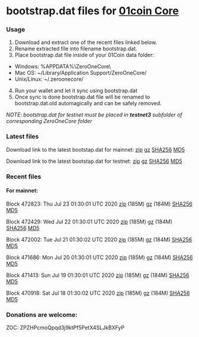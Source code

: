 # bootstrap.dat files for [01coin Core](https://01coin.io)

### Usage

1. Download and extract one of the recent files linked below.
2. Rename extracted file into filename bootstrap.dat.
3. Place bootstrap.dat file inside of your 01Coin data folder:
 - Windows: %APPDATA%\ZeroOneCore\
 - Mac OS: ~/Library/Application Support/ZeroOneCore/
 - Unix/Linux: ~/.zeroonecore/
4. Run your wallet and let it sync using bootstrap.dat
5. Once sync is done bootstrap.dat file will be renamed to bootstrap.dat.old automagically and can be safely removed.

_NOTE: bootstrap.dat for testnet must be placed in **testnet3** subfolder of corresponding ZeroOneCore folder_

### Latest files
Download link to the latest bootstap.dat for mainnet: [zip](https://files.01coin.io/mainnet/bootstrap.dat.zip) [gz](https://files.01coin.io/mainnet/bootstrap.dat.tar.gz) [SHA256](https://files.01coin.io/mainnet/sha256.txt) [MD5](https://files.01coin.io/mainnet/md5.txt)

Download link to the latest bootstap.dat for testnet: [zip](https://files.01coin.io/testnet/bootstrap.dat.zip) [gz](https://files.01coin.io/testnet/bootstrap.dat.tar.gz) [SHA256](https://files.01coin.io/testnet/sha256.txt) [MD5](https://files.01coin.io/testnet/md5.txt)

### Recent files

#### For mainnet:

Block 472823: Thu Jul 23 01:30:01 UTC 2020 [zip](https://files.01coin.io/mainnet/2020-07-23/bootstrap.dat.zip) (185M) [gz](https://files.01coin.io/mainnet/2020-07-23/bootstrap.dat.tar.gz) (184M) [SHA256](https://files.01coin.io/mainnet/2020-07-23/sha256.txt) [MD5](https://files.01coin.io/mainnet/2020-07-23/md5.txt)

Block 472429: Wed Jul 22 01:30:01 UTC 2020 [zip](https://files.01coin.io/mainnet/2020-07-22/bootstrap.dat.zip) (185M) [gz](https://files.01coin.io/mainnet/2020-07-22/bootstrap.dat.tar.gz) (184M) [SHA256](https://files.01coin.io/mainnet/2020-07-22/sha256.txt) [MD5](https://files.01coin.io/mainnet/2020-07-22/md5.txt)

Block 472002: Tue Jul 21 01:30:02 UTC 2020 [zip](https://files.01coin.io/mainnet/2020-07-21/bootstrap.dat.zip) (185M) [gz](https://files.01coin.io/mainnet/2020-07-21/bootstrap.dat.tar.gz) (184M) [SHA256](https://files.01coin.io/mainnet/2020-07-21/sha256.txt) [MD5](https://files.01coin.io/mainnet/2020-07-21/md5.txt)

Block 471686: Mon Jul 20 01:30:01 UTC 2020 [zip](https://files.01coin.io/mainnet/2020-07-20/bootstrap.dat.zip) (185M) [gz](https://files.01coin.io/mainnet/2020-07-20/bootstrap.dat.tar.gz) (184M) [SHA256](https://files.01coin.io/mainnet/2020-07-20/sha256.txt) [MD5](https://files.01coin.io/mainnet/2020-07-20/md5.txt)

Block 471413: Sun Jul 19 01:30:01 UTC 2020 [zip](https://files.01coin.io/mainnet/2020-07-19/bootstrap.dat.zip) (185M) [gz](https://files.01coin.io/mainnet/2020-07-19/bootstrap.dat.tar.gz) (184M) [SHA256](https://files.01coin.io/mainnet/2020-07-19/sha256.txt) [MD5](https://files.01coin.io/mainnet/2020-07-19/md5.txt)

Block 470918: Sat Jul 18 01:30:02 UTC 2020 [zip](https://files.01coin.io/mainnet/2020-07-18/bootstrap.dat.zip) (185M) [gz](https://files.01coin.io/mainnet/2020-07-18/bootstrap.dat.tar.gz) (184M) [SHA256](https://files.01coin.io/mainnet/2020-07-18/sha256.txt) [MD5](https://files.01coin.io/mainnet/2020-07-18/md5.txt)


### Donations are welcome:

ZOC: ZPZHPcmoQpqd3j9ktPf5PetX4SLJkBXFyP
